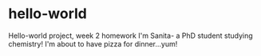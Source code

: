# hello-world
Hello-world project, week 2 homework
I'm Sanita- a PhD student studying chemistry! I'm about to have pizza for dinner...yum!

